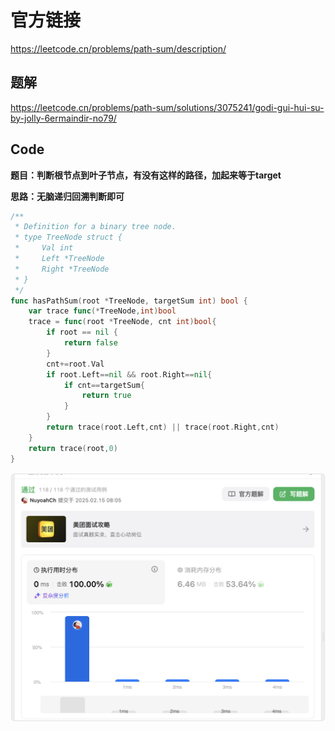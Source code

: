 # 官方链接

https://leetcode.cn/problems/path-sum/description/

## 题解

https://leetcode.cn/problems/path-sum/solutions/3075241/godi-gui-hui-su-by-jolly-6ermaindir-no79/

## Code

**题目：判断根节点到叶子节点，有没有这样的路径，加起来等于target**

**思路：无脑递归回溯判断即可**

```go
/**
 * Definition for a binary tree node.
 * type TreeNode struct {
 *     Val int
 *     Left *TreeNode
 *     Right *TreeNode
 * }
 */
func hasPathSum(root *TreeNode, targetSum int) bool {
    var trace func(*TreeNode,int)bool
    trace = func(root *TreeNode, cnt int)bool{
        if root == nil {
            return false
        }
        cnt+=root.Val
        if root.Left==nil && root.Right==nil{
            if cnt==targetSum{
                return true
            }
        }
        return trace(root.Left,cnt) || trace(root.Right,cnt)
    }
    return trace(root,0)
}
```

![image-20250215080609863](../../../pic/image-20250215080609863.png)
